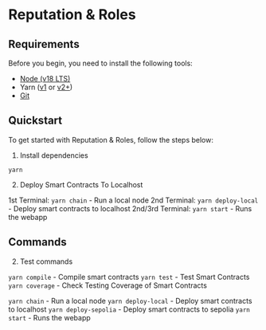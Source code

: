 # Reputation & Roles

## Requirements

Before you begin, you need to install the following tools:

- [Node (v18 LTS)](https://nodejs.org/en/download/)
- Yarn ([v1](https://classic.yarnpkg.com/en/docs/install/) or [v2+](https://yarnpkg.com/getting-started/install))
- [Git](https://git-scm.com/downloads)

## Quickstart

To get started with Reputation & Roles, follow the steps below:

1. Install dependencies

```
yarn
```

2. Deploy Smart Contracts To Localhost

1st Terminal: `yarn chain` - Run a local node
2nd Terminal: `yarn deploy-local` - Deploy smart contracts to localhost
2nd/3rd Terminal: `yarn start` - Runs the webapp

## Commands
2. Test commands

`yarn compile` - Compile smart contracts
`yarn test` - Test Smart Contracts
`yarn coverage` - Check Testing Coverage of Smart Contracts

`yarn chain` - Run a local node
`yarn deploy-local` - Deploy smart contracts to localhost
`yarn deploy-sepolia` - Deploy smart contracts to sepolia
`yarn start` - Runs the webapp